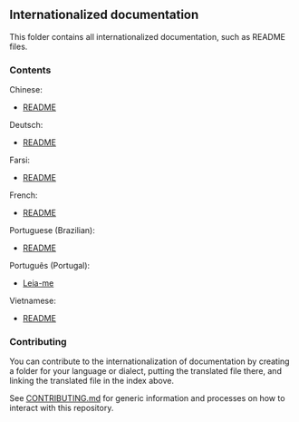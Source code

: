 Internationalized documentation
--------------------------------

This folder contains all internationalized documentation, such as README files.

### Contents

Chinese:

- [README](zh_CN/README.md)

Deutsch:

- [README](de/README.md)

Farsi:

- [README](fa_IR/README.md)

French:

- [README](fr/README.md)

Portuguese (Brazilian):

- [README](pt_BR/README.md)

Português (Portugal):

- [Leia-me](pt_PT/README.md)

Vietnamese:

- [README](vi_VN/README.md)

### Contributing

You can contribute to the internationalization of documentation by creating a
folder for your language or dialect, putting the translated file there, and
linking the translated file in the index above.

See [CONTRIBUTING.md](../../CONTRIBUTING.md) for generic information and
processes on how to interact with this repository.
